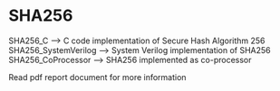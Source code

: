 # SHA256

SHA256_C --> C code implementation of Secure Hash Algorithm 256
SHA256_SystemVerilog --> System Verilog implementation of SHA256
SHA256_CoProcessor --> SHA256 implemented as co-processor

Read pdf report document for more information
